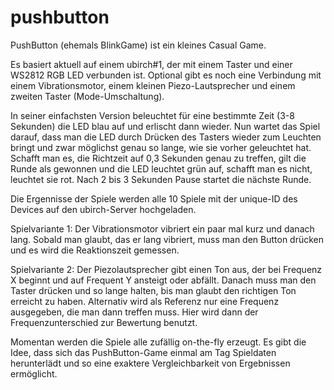 # pushbutton

PushButton (ehemals BlinkGame) ist ein kleines Casual Game.

Es basiert aktuell auf einem ubirch#1, der mit einem Taster und einer WS2812 RGB LED verbunden ist. Optional gibt es noch eine Verbindung mit  einem Vibrationsmotor, einem kleinen Piezo-Lautsprecher und einem zweiten Taster (Mode-Umschaltung).

In seiner einfachsten Version beleuchtet für eine bestimmte Zeit (3-8 Sekunden) die LED blau auf und erlischt dann wieder. Nun wartet das Spiel darauf, dass man die LED durch Drücken des Tasters wieder zum Leuchten bringt und zwar möglichst genau so lange, wie sie vorher geleuchtet hat. Schafft man es, die Richtzeit auf 0,3 Sekunden genau zu treffen, gilt die Runde als gewonnen und die LED leuchtet grün auf, schafft man es nicht, leuchtet sie rot. Nach 2 bis 3 Sekunden Pause startet die nächste Runde.

Die Ergennisse der Spiele werden alle 10 Spiele mit der unique-ID des Devices auf den ubirch-Server hochgeladen.


Spielvariante 1: Der Vibrationsmotor vibriert ein paar mal kurz und danach lang. Sobald man glaubt, das er lang vibriert, muss man den Button drücken und es wird die Reaktionszeit gemessen.

Spielvariante 2: Der Piezolautsprecher gibt einen Ton aus, der bei Frequenz X beginnt und auf Frequent Y ansteigt oder abfällt. Danach muss man den Taster drücken und so lange halten, bis man glaubt den richtigen Ton erreicht zu haben. Alternativ wird als Referenz nur eine Frequenz ausgegeben, die man dann treffen muss. Hier wird dann der Frequenzunterschied zur Bewertung benutzt.

Momentan werden die Spiele alle zufällig on-the-fly erzeugt. Es gibt die Idee, dass sich das PushButton-Game einmal am Tag Spieldaten herunterlädt und so eine exaktere Vergleichbarkeit von Ergebnissen ermöglicht.


